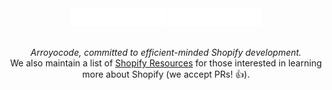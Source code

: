 <div align="center">
    <img width="30%" src="https://github.com/arroyocode/.github/blob/master/profile/logo-black.svg#gh-light-mode-only" alt="Arroyocode" />
    <img width="30%" src="https://github.com/arroyocode/.github/blob/master/profile/logo-white.svg#gh-dark-mode-only" alt="Arroyocode" />
    <br><br>
    <p><em>Arroyocode, committed to efficient-minded Shopify development.</em><br />We also maintain a list of <a href="https://github.com/arroyocode/shopify-resources">Shopify Resources</a> for those interested in learning more about Shopify (we accept PRs! 👍).</p>
</div>
